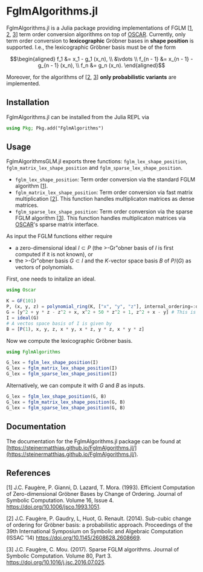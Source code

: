 # FglmAlgorithms.jl
FglmAlgorithms.jl is a Julia package providing implementations of FGLM [[1](#1), [2](#2), [3](#3)] term order conversion algorithms on top of [OSCAR](https://www.oscar-system.org/).
Currently, only term order conversion to **lexicographic** Gröbner bases in **shape position** is supported.
I.e., the lexicographic Gröbner basis must be of the form
```math
\begin{aligned}
    f_1 &= x_1 - g_1 (x_n), \\
    &\vdots \\
    f_{n - 1} &= x_{n - 1} - g_{n - 1} (x_n), \\
    f_n &= g_n (x_n).
\end{aligned}
```
Moreover, for the algorithms of [[2](#2), [3](#3)] **only probabilistic variants** are implemented.

## Installation
FglmAlgorithms.jl can be installed from the Julia REPL via
```julia
using Pkg; Pkg.add("FglmAlgorithms")
```

## Usage
FglmAlgorithmsGLM.jl exports three functions: `fglm_lex_shape_position`, `fglm_matrix_lex_shape_position` and `fglm_sparse_lex_shape_position`.
- `fglm_lex_shape_position`: Term order conversion via the standard FGLM algorithm [[1](#1)].
- `fglm_matrix_lex_shape_position`: Term order conversion via fast matrix multiplication [[2](#2)]. This function handles multiplicaton matrices as dense matrices.
- `fglm_sparse_lex_shape_position`: Term order conversion via the sparse FGLM algorithm [[3](#3)]. This function handles multiplicaton matrices via [OSCAR](https://www.oscar-system.org/)'s sparse matrix interface.

As input the FGLM functions either require
- a zero-dimensional ideal $I \subset P$ (the $>$-Gr\"obner basis of $I$ is first computed if it is not known), or
- the $>$-Gr\"obner basis $G \subset I$ and the $K$-vector space basis $B$ of $P / (G)$ as vectors of polynomials.

First, one needs to initalize an ideal.
```julia
using Oscar

K = GF(101)
P, (x, y, z) = polynomial_ring(K, ["x", "y", "z"], internal_ordering=:degrevlex)
G = [y^2 + y * z - z^2 + x, x^2 + 50 * z^2 + 1, z^2 + x - y] # This is already a DRL Gröbner basis
I = ideal(G)
# A vectos space basis of I is given by
B = [P(1), x, y, z, x * y, x * z, y * z, x * y * z]
```
Now we compute the lexicographic Gröbner basis.
```julia
using FglmAlgorithms

G_lex = fglm_lex_shape_position(I)
G_lex = fglm_matrix_lex_shape_position(I)
G_lex = fglm_sparse_lex_shape_position(I)
```
Alternatively, we can compute it with $G$ and $B$ as inputs.
```julia
G_lex = fglm_lex_shape_position(G, B)
G_lex = fglm_matrix_lex_shape_position(G, B)
G_lex = fglm_sparse_lex_shape_position(G, B)
```

## Documentation

The documentation for the FglmAlgorithms.jl package can be found at [https://steinermatthias.github.io/FglmAlgorithms.jl/](https://steinermatthias.github.io/FglmAlgorithms.jl/).

## References
<a id="1">[1]</a>
J.C. Faugère, P. Gianni, D. Lazard, T. Mora.
(1993).
Efficient Computation of Zero-dimensional Gröbner Bases by Change of Ordering.
Journal of Symbolic Computation.
Volume 16, Issue 4.
https://doi.org/10.1006/jsco.1993.1051.

<a id="2">[2]</a>
J.C. Faugère, P. Gaudry, L, Huot, G. Renault.
(2014).
Sub-cubic change of ordering for Gröbner basis: a probabilistic approach.
Proceedings of the 39th International Symposium on Symbolic and Algebraic Computation (ISSAC '14)
https://doi.org/10.1145/2608628.2608669.

<a id="3">[3]</a>
J.C. Faugère, C. Mou.
(2017).
Sparse FGLM algorithms.
Journal of Symbolic Computation.
Volume 80, Part 3.
https://doi.org/10.1016/j.jsc.2016.07.025.
